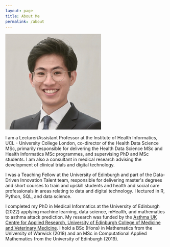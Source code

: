 ```yaml
---
layout: page
title: About Me
permalink: /about
---
```


<img src="/assets/img/kevin_profile.jpeg"  width="300" height="300">

I am a Lecturer/Assistant Professor at the Institute of Health Informatics, UCL - University College London, co-director of the Health Data Science MSc, primarily responsible for delivering the Health Data Science MSc and Health Informatics MSc programmes, and supervising PhD and MSc students. I am also a consultant in medical research advising the development of clinical trials and digital technology.

I was a Teaching Fellow at the University of Edinburgh and part of the Data-Driven Innovation Talent team, responsible for delivering master's degrees and short courses to train and upskill students and health and social care professionals in areas relating to data and digital technology. I lectured in R, Python, SQL, and data science.

I completed my PhD in Medical Informatics at the University of Edinburgh (2022) applying machine learning, data science, mHealth, and mathematics to asthma attack prediction. My research was funded by the [Asthma UK Centre for Applied Research, University of Edinburgh College of Medicine and Veterinary Medicine](https://www.ed.ac.uk/usher/aukcar/about/people/former-phd-students/kevin-tsang). I hold a BSc (Hons) in Mathematics from the University of Warwick (2018) and an MSc in Computational Applied Mathematics from the University of Edinburgh (2019).
